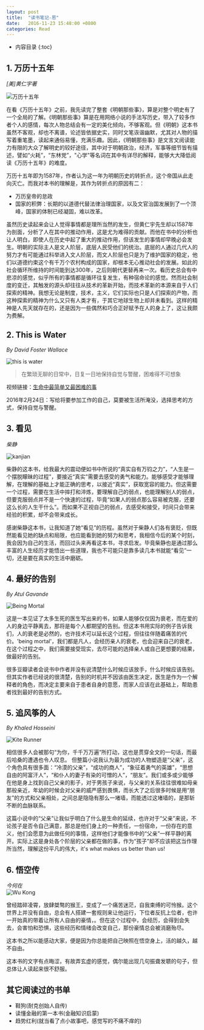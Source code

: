```yaml
---
layout: post
title:  "读书笔记-思"
date:   2016-11-23 15:48:00 +0800
categories: Read
---
```

* 内容目录
{:toc}



## 1\. 万历十五年 
*[美]黄仁宇著*
 
![万历十五年]({{site.baseurl}}/pics/wanli.jpg)

<p>在看《万历十五年》之前，我先读完了整套《明朝那些事》，算是对整个明史有了一个全局的了解。《明朝那些事》算是在用网络小说的手法写历史，带入了较多作者个人的感情，每次人物总结会有一定的美化倾向，不够客观。但《明朝》这本书虽然不客观，却也不离谱，论述皆依据史实，同时文笔诙谐幽默，尤其对人物的描写着重笔墨，读起来通俗易懂，充满乐趣。因此，《明朝那些事》是文言文阅读能力有限的大众了解明史的较好途径，其中对于明朝政治，经济，军事等细节皆有描述，譬如“火耗”，“东林党”，"心学"等名词在其中有详尽的解释，能够大大降低阅读《万历十五年》的难度。</p>

万历十五年即为1587年，作者认为这一年为明朝历史的转折点，这个帝国从此走向灭亡。而我对本书的理解是，其作为转折点的原因有二：

+ 万历皇帝的怠政
+ 国家的积弊：长期的以道德代替法律治理国家，以及文官治国发展到了一个顶峰，国家的体制已经凝固，难以改革。    

虽然历史读起来会让人觉得事情都是理所当然的发生，但黄仁宇先生却以1587年为剖面，分析了人在其中的推动作用，这是尤为难得的贡献。而他在书中的分析也让人明白，即使人在历史中起了重大的推动作用，但该发生的事情却早晚必会发生。明朝的实际主人是文人阶层，底层人民受他们的统治。底层的人通过几代人的努力才有可能通过科举进入文人阶层，而文人阶层也只是为了维护国家的稳定，他们以道德约束这个有千万个农村构成的国家，却根本无心推动社会的发展。如此的社会循环所维持的时间能到达300年，之后则朝代更替再来一次。看历史总会有中悲凉的感觉，似乎所有的事情都是循环往复发生，有种宿命论的感觉。然而社会制度的变迁，其触发的源头却往往从技术的革新开始，而技术革新的本源来自于人们探索的精神。我想无论是制度，技术，主义，它们实际也只是人们探索的产物，而这种探索的精神为什么又只有人类才有，于其它地球生物上却并未看到。这样的精神是人先天就存在的，还是因为一些偶然和巧合正好赋予在人的身上了，这让我颇为费解。

## 2. This is Water 
*By David Foster Wallace*

![this is water]({{site.baseurl}}/pics/this_is_water.jpg)

>在繁琐无聊的日常中，日复一日地保持自觉与警醒，困难得不可想象

视频链接：[生命中最简单又最困难的事](http://v.youku.com/v_show/id_XNjYyMjYzNDky.html?from=y1.2-1-103.3.4-1.1-1-1-3-0#paction)

2016年2月24日：写给将要参加工作的自己，莫要被生活所淹没，选择思考的方式，保持自觉与警醒。

## 3. 看见
*柴静*

![kanjian]({{site.baseurl}}/pics/kanjian.jpeg)

柴静的这本书，给我最大的震动便如书中所说的“真实自有万钧之力”，“人生是一个摆脱矇昧的过程”，要接近“真实”需要去感受的勇气和能力。能够感受才能够理解，在理解的基础上才能正确的思考，以接近“真实”，获取宽容的能力。但这需要一个过程，需要在生活中摔打和淬炼，要理解自己的弱点，也能理解别人的弱点，但要克服弱点并不是一个快速的过程，毕竟“如果人的弱点那么容易被克服，还要这么长的人生干什么”。而如果不正视自己的弱点，去感受和接受，时间只会带来经验的积累，却不会带来成长。

感谢柴静这本书，让我知道了她“看见”的历程。虽然对于柴静人们各有褒贬，但既然能看见她的缺点和局限，也应能看到她的努力和思考，我相信今后的某个时刻，我会因为自己的生活，而回过头来再看这本书，寻求启发。毕竟柴静也是通过那么丰富的人生经历才能悟出一些道理，我也不可能只是靠多读几本书就能“看见”一切，还是要在真实的生活中磨砺。

## 4. 最好的告别
*By Atul Gavande*

![Being Mortal]({{site.baseurl}}/pics/being_mortal.jpg)

这是一本见证了太多生死的医生写出来的书，如果人能够仅仅因为衰老，而在爱的人的身边平静离去，那将是每个人都期望的告别。但这本书用实际的例子告诉我们，人的衰老是必然的，也许技术可以延长这个过程，但往往伴随着痛苦的代价。'being mortal'，我们都是凡人，会经历亲人的衰老，也会迎来自己的衰老，在这个过程之中，我们需要接受现实，去尽可能的选择亲人或自己更想要的结果，做最好的告别。

很多豆瓣读者会说书中作者并没有说清楚什么时候应该放手，什么时候应该告别。但其实作者已经说的很清楚，告别的时机并不因该由医生决定，医生是作为一个解释者的角色，而决定主要来自于患者自身的意愿，而家人应该在此基础上，帮助患者找到最好的告别方式。

## 5. 追风筝的人
*By Khaled Hosseini*

![Kite Runner]({{site.baseurl}}/pics/kiteRunner.jpeg)

相信很多人会被那句“为你，千千万万遍”所打动，这也是贯穿全文的一句话，而最后哈桑的遭遇也令人叹息。
但整篇小说我认为最为成功的人物塑造是“父亲”，这个角色具有很多面：“冷漠的父亲”，“成功的商人”，“象征着勇气的英雄”，“思想自由的阿富汗人”，“和仆人的妻子有染的可憎的人”，“朋友”。我们或多或少能够在他是身上找到自己父亲的影子，对于男孩子来说，与父亲的关系往往很难如母亲那般亲近，年幼的时候会对父亲的威严感到畏惧，而长大了之后很多时候是用“朋友”的方式和父亲相处，之间总是隐隐有那么一堵墙，而能透过这堵墙的，是那斩不断的血脉联系。

这篇小说中的“父亲”让我似乎明白了什么是生命的延续，也许对于“父亲”来说，不论孩子是否令自己满意，那总是他们身上的一种责任，一份宿命，一份存在的意义，他们会愿意为此做任何的事情，这样他们才能像书中的“父亲”一样平静的离开。实际上这是身处各个阶层的父亲都在做的事，作为“孩子”却不应该把这当作理所当然，理解这份平凡的伟大，it's what makes us better than us!

## 6. 悟空传
*今何在*  
![Wu Kong]({{site.baseurl}}/pics/wukong.jpg)

曾经踏碎凌霄，放肆桀骜的猴王，变成了一个痛苦迷茫，自我束缚的可怜猴。这个世界上并没有自由，总会有人搭建一套规则来让他运行，下位者反抗上位者，也许一开始真的带着让所有人自由的豪情，。但在这个过程中，会经历，会得到会失去，会害怕和恐惧，这些经历和情绪会改变自己，那份豪情总会被消磨殆尽。

这本书之所以能感动大家，便是因为你总能把自己映照在悟空身上，活的越久，越不自由。

这本书的文字有点晦涩，有故弄玄虚的感觉，偶尔能出现几句振聋发聩的句子，但总体让人读起来很不舒服。

## 其它阅读过的书单
* 鞋狗(耐克创始人自传)
* 读懂金融的第一本书(金融知识启蒙)
* 趋势红利(就当看了点小故事吧，感觉写的不痛不痒的)

